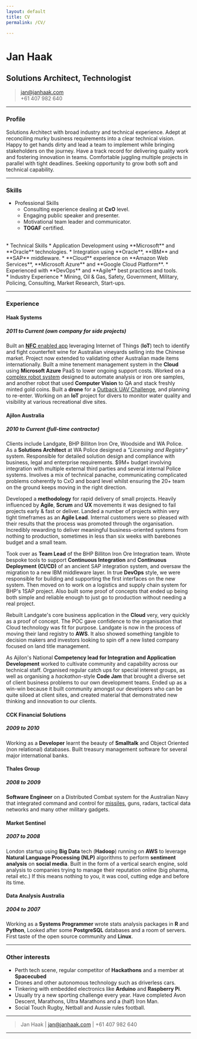 ```yaml
---
layout: default
title: CV
permalink: /CV/

---
```


# Jan Haak
## Solutions Architect, Technologist

> [jan@janhaak.com](mailto:jan@janhaak.com)  
> +61 407 982 640

------

### Profile

Solutions Architect with broad industry and technical experience. Adept at reconciling murky business requirements into a clear technical vision. Happy to get hands dirty and lead a team to implement while bringing stakeholders on the journey. Have a track record for delivering quality work and fostering innovation in teams. Comfortable juggling multiple projects in parallel with tight deadlines. Seeking opportunity to grow both soft and technical capability.

------

### Skills

* Professional Skills  
  * Consulting experience dealing at **CxO** level.
  * Engaging public speaker and presenter.
  * Motivational team leader and communicator.  
  * **TOGAF** certified.  
<br>
* Technical Skills  
  * Application Development using **Microsoft** and **Oracle** technologies.
  * Integration using **Oracle**, **IBM** and **SAP** middleware.
  * **Cloud** experience on **Amazon Web Services**, **Microsoft Azure** and **Google Cloud Platform**.  
  * Experienced with **DevOps** and **Agile** best practices and tools.  
<br>
* Industry Experience
  * Mining, Oil & Gas, Safety, Government, Military, Policing, Consulting, Market Research, Start-ups.

-------

### Experience

#### Haak Systems
##### *2011 to Current* (own company for side projects)
Built an [**NFC** enabled app](http://www.businesswire.com/news/home/20150710005103/en/Thinfilm-World-Introduce-%E2%80%9CSmart-Wine-Bottle%E2%80%9D-Featuring#.VfAzgJ2qqkp) leveraging Internet of Things (**IoT**) tech to identify and fight counterfeit wine for Australian vineyards selling into the Chinese market. Project now extended to validating other Australian made items internationally. Built a mine tenement management system in the **Cloud** using **Microsoft Azure** PaaS to lower ongoing support costs. Worked on a [complex robot system](https://www.youtube.com/watch?v=xK6LWGfC72o) designed to automate analysis or iron ore samples, and another robot that used **Computer Vision** to QA and stack freshly minted gold coins. Built a **drone** for a [Outback UAV Challenge](http://uavchallenge.org/), and planning to re-enter. Working on an **IoT** project for divers to monitor water quality and visibility at various recreational dive sites.

#### Ajilon Australia
##### *2010 to Current* (full-time contractor)
Clients include Landgate, BHP Billiton Iron Ore, Woodside and WA Police.  
As a **Solutions Architect** at WA Police designed a *"Licensing and Registry"* system. Responsible for detailed solution design and compliance with business, legal and enterprise requirements. $9M+ budget involving integration with multiple external third parties and several internal Police systems. Involves a mix of technical panache, communicating complicated problems coherently to CxO and board level whilst ensuring the 20+ team on the ground keeps moving in the right direction.

Developed a **methodology** for rapid delivery of small projects. Heavily influenced by **Agile**, **Scrum** and **UX** movements it was designed to fail projects early & fast or deliver. Landed a number of projects within very tight timeframes as an **Agile Lead**. Internal customers were so pleased with their results that the process was promoted through the organisation. Incredibly rewarding to deliver meaningful business-oriented systems from nothing to production, sometimes in less than six weeks with barebones budget and a small team.

Took over as **Team Lead** of the BHP Billiton Iron Ore Integration team. Wrote bespoke tools to support **Continuous Integration** and **Continuous Deployment** **(CI/CD)** of an ancient SAP integration system, and oversaw the migration to a new IBM middleware layer. In true **DevOps** style, we were responsible for building and supporting the first interfaces on the new system. Then moved on to work on a logistics and supply chain system for BHP's 1SAP project. Also built some proof of concepts that ended up being both simple and reliable enough to just go to production without needing a real project.

Rebuilt Landgate's core business application in the **Cloud** very, very quickly as a proof of concept. The POC gave confidence to the organisation that Cloud technology was fit for purpose. Landgate is now in the process of moving their land registry to **AWS**. It also showed something tangible to decision makers and investors looking to spin off a new listed company focused on land title management.

As Ajilon's National **Competency lead for Integration and Application Development** worked to cultivate community and capability across our technical staff. Organised regular catch ups for special interest groups, as well as organising a *hackathon*-style **Code Jam** that brought a diverse set of client business problems to our own development teams. Ended up as a win-win because it built community amongst our developers who can be quite siloed at client sites, and created material that demonstrated new thinking and innovation to our clients.

#### CCK Financial Solutions
##### *2009 to 2010*
Working as a **Developer** learnt the beauty of **Smalltalk** and Object Oriented (non relational) databases. Built treasury management software for several major international banks.

#### Thales Group
##### *2008 to 2009*
**Software Engineer** on a Distributed Combat system for the Australian Navy that integrated command and control for [missiles](http://www.defence.gov.au/media/download/2007/sep/20070911a/index.htm), guns, radars, tactical data networks and many other military gadgets.

#### Market Sentinel
##### *2007 to 2008*
London startup using **Big Data** tech (**Hadoop**) running on **AWS** to leverage **Natural Language Processing (NLP)** algorithms to perform **sentiment analysis** on **social media**. Built in the form of a vertical search engine, sold analysis to companies trying to manage their reputation online (big pharma, retail etc.) If this means nothing to you, it was cool, cutting edge and before its time.

#### Data Analysis Australia
##### *2004 to 2007*
Working as a **Systems Programmer** wrote stats analysis packages in **R** and **Python**, Looked after some **PostgreSQL** databases and a room of servers. First taste of the open source community and **Linux**.

-------

### Other interests
* Perth tech scene, regular competitor of **Hackathons** and a member at **Spacecubed**  
* Drones and other autonomous technology such as driverless cars.
* Tinkering with embedded electronics like **Arduino** and **Raspberry Pi**.
* Usually try a new sporting challenge every year. Have completed Avon Descent, Marathons, Ultra Marathons and a (half) Iron Man.
* Social Touch Rugby, Netball and Aussie rules football.

---------

> Jan Haak | [jan@janhaak.com](mailto:jan@janhaak.com) | +61 407 982 640

------
